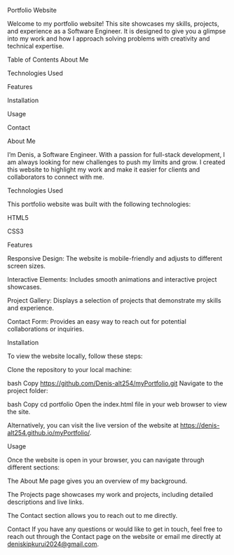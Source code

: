 Portfolio Website

Welcome to my portfolio website! This site showcases my skills, projects, and experience as a Software Engineer. It is designed to give you a glimpse into my work and how I approach solving problems with creativity and technical expertise.

Table of Contents
About Me

Technologies Used

Features

Installation

Usage

Contact

About Me

I’m Denis, a Software Engineer. With a passion for full-stack development, I am always looking for new challenges to push my limits and grow. I created this website to highlight my work and make it easier for clients and collaborators to connect with me.

Technologies Used

This portfolio website was built with the following technologies:

HTML5

CSS3

Features

Responsive Design: The website is mobile-friendly and adjusts to different screen sizes.

Interactive Elements: Includes smooth animations and interactive project showcases.

Project Gallery: Displays a selection of projects that demonstrate my skills and experience.

Contact Form: Provides an easy way to reach out for potential collaborations or inquiries.

Installation

To view the website locally, follow these steps:

Clone the repository to your local machine:

bash
Copy
https://github.com/Denis-alt254/myPortfolio.git
Navigate to the project folder:

bash
Copy
cd portfolio
Open the index.html file in your web browser to view the site.

Alternatively, you can visit the live version of the website at https://denis-alt254.github.io/myPortfolio/.

Usage

Once the website is open in your browser, you can navigate through different sections:

The About Me page gives you an overview of my background.

The Projects page showcases my work and projects, including detailed descriptions and live links.

The Contact section allows you to reach out to me directly.

Contact
If you have any questions or would like to get in touch, feel free to reach out through the Contact page on the website or email me directly at deniskipkurui2024@gmail.com.
